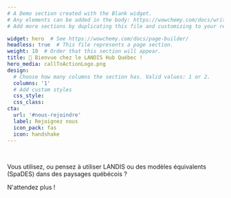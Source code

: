 ```yaml
---
# A Demo section created with the Blank widget.
# Any elements can be added in the body: https://wowchemy.com/docs/writing-markdown-latex/
# Add more sections by duplicating this file and customizing to your requirements.

widget: hero  # See https://wowchemy.com/docs/page-builder/
headless: true  # This file represents a page section.
weight: 10  # Order that this section will appear.
title: 👋 Bienvue chez le LANDIS Hub Québec !
hero_media: callToActionLogo.png
design:
  # Choose how many columns the section has. Valid values: 1 or 2.
  columns: '1'
  # Add custom styles
  css_style:
  css_class:
cta:
  url: '#nous-rejoindre'
  label: Rejoignez nous
  icon_pack: fas
  icon: handshake
---
```


<br>

Vous utilisez, ou pensez à utiliser LANDIS ou des modèles équivalents (SpaDES) dans des paysages québécois ?

N'attendez plus !